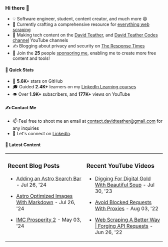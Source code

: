 ### Hi there 👋
- 💡 Software engineer, student, content creator, and much more 😄
- 🔭 Currently crafting a comprehensive resource for [everything web scraping](https://github.com/davidteather/everything-web-scraping)
- 🎥 Making tech content on the [David Teather](https://www.youtube.com/c/davidteather?sub_confirmation=1), and [David Teather Codes channel](https://www.youtube.com/c/DavidTeatherCodes?sub_confirmation=1) YouTube channels
- ✍️ Blogging about privacy and security on [The Response Times](https://theresponsetimes.com)
- 💖 Join the **25** people [sponsoring me](https://github.com/sponsors/davidteather), enabling me to create more free content and tools!

#### 🚀 Quick Stats
- 🌟 **5.6K+** stars on GitHub
- 🎓 Guided **2.4K+** learners on my [LinkedIn Learning courses](https://www.linkedin.com/learning/instructors/david-teather)
- 👁️ Over **1.9K+** subscribers, and **177K+** views on YouTube

#### ✍️ Contact Me
- 📫 Feel free to shoot me an email at [contact.davidteather@gmail.com](mailto:contact.davidteather@gmail.com) for any inquiries
- 🐧 Let's connect on [LinkedIn](https://www.linkedin.com/in/davidteather/).

#### 📰 Latest Content
<table><tr>

<td valign="top" width="50%">

### Recent Blog Posts

- [Adding an Astro Search Bar](https://dteather.com/blogs/astro-search-bar/) - Jul 26, &#39;24

- [Astro Optimized Images With Markdown](https://dteather.com/blogs/astro-optimized-images/) - Jul 26, &#39;24

- [IMC Prosperity 2](https://dteather.com/blogs/imc-prosperity-2/) - May 03, &#39;24

</td>

<td valign="top" width="50%">

### Recent YouTube Videos

- [Digging For Digital Gold With Beautiful Soup](https://www.youtube.com/watch?v=_Ptvvjm15EA) - Jul 30, &#39;23

- [Avoid Blocked Requests With Proxies](https://www.youtube.com/watch?v=X0FG2JaaWOY) - Aug 03, &#39;22

- [Web Scraping A Better Way | Forging API Requests](https://www.youtube.com/watch?v=8GZPQUjd7pk) - Jun 26, &#39;22

</td>

</tr></table>